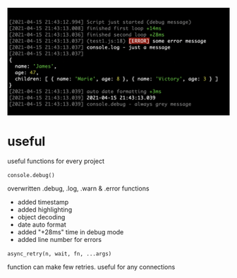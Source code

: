 ![useful](docs/console2.png)

# useful
useful functions for every project

```console.debug()```

overwritten .debug, .log, .warn & .error functions
- added timestamp
- added highlighting
- object decoding
- date auto format
- added "+28ms" time in debug mode
- added line number for errors

```async_retry(n, wait, fn, ...args)```

function can make few retries. useful for any connections
